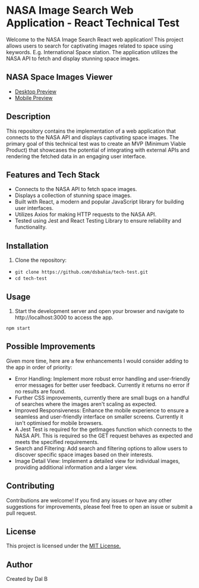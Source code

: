 # NASA Image Search Web Application - React Technical Test

Welcome to the NASA Image Search React web application! This project allows users to search for captivating images related to space using keywords. E.g. International Space station. The application utilizes the NASA API to fetch and display stunning space images.

## NASA Space Images Viewer

- [Desktop Preview](https://github.com/dsbahia/tech-test/blob/main/screenshots/GoogleChrome_Desktop_Nasa_Screenshot.png)
- [Mobile Preview](https://github.com/dsbahia/tech-test/blob/main/screenshots/iPhone_Nasa_Search_Screenshot.jpeg)

## Description

This repository contains the implementation of a web application that connects to the NASA API and displays captivating space images. The primary goal of this technical test was to create an MVP (Minimum Viable Product) that showcases the potential of integrating with external APIs and rendering the fetched data in an engaging user interface.

## Features and Tech Stack

- Connects to the NASA API to fetch space images.
- Displays a collection of stunning space images.
- Built with React, a modern and popular JavaScript library for building user interfaces.
- Utilizes Axios for making HTTP requests to the NASA API.
- Tested using Jest and React Testing Library to ensure reliability and functionality.

## Installation

1. Clone the repository:

- `git clone https://github.com/dsbahia/tech-test.git`
- `cd tech-test`

## Usage

1. Start the development server and open your browser and navigate to http://localhost:3000 to access the app.

`npm start`

## Possible Improvements

Given more time, here are a few enhancements I would consider adding to the app in order of priority:

- Error Handling: Implement more robust error handling and user-friendly error messages for better user feedback. Currently it returns no error if no results are found.
- Further CSS improvements, currently there are small bugs on a handful of searches where the images aren't scaling as expected.
- Improved Responsiveness: Enhance the mobile experience to ensure a seamless and user-friendly interface on smaller screens. Currently it isn't optimised for mobile browsers.
- A Jest Test is required for the getImages function which connects to the NASA API. This is required so the GET request behaves as expected and meets the specified requirements.
- Search and Filtering: Add search and filtering options to allow users to discover specific space images based on their interests.
- Image Detail View: Implement a detailed view for individual images, providing additional information and a larger view.

## Contributing

Contributions are welcome! If you find any issues or have any other suggestions for improvements, please feel free to open an issue or submit a pull request.

## License

This project is licensed under the [MIT License.](https://opensource.org/license/mit/)

## Author

Created by Dal B